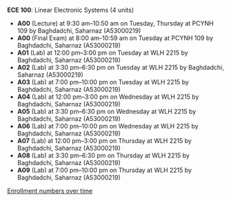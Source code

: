 **ECE 100**: Linear Electronic Systems (4 units)

- **A00** (Lecture) at 9:30 am–10:50 am on Tuesday, Thursday at PCYNH 109 by Baghdadchi, Saharnaz (A53000219)
- **A00** (Final Exam) at 8:00 am–10:59 am on Tuesday at PCYNH 109 by Baghdadchi, Saharnaz (A53000219)
- **A01** (Lab) at 12:00 pm–3:00 pm on Tuesday at WLH 2215 by Baghdadchi, Saharnaz (A53000219)
- **A02** (Lab) at 3:30 pm–6:30 pm on Tuesday at WLH 2215 by Baghdadchi, Saharnaz (A53000219)
- **A03** (Lab) at 7:00 pm–10:00 pm on Tuesday at WLH 2215 by Baghdadchi, Saharnaz (A53000219)
- **A04** (Lab) at 12:00 pm–3:00 pm on Wednesday at WLH 2215 by Baghdadchi, Saharnaz (A53000219)
- **A05** (Lab) at 3:30 pm–6:30 pm on Wednesday at WLH 2215 by Baghdadchi, Saharnaz (A53000219)
- **A06** (Lab) at 7:00 pm–10:00 pm on Wednesday at WLH 2215 by Baghdadchi, Saharnaz (A53000219)
- **A07** (Lab) at 12:00 pm–3:00 pm on Thursday at WLH 2215 by Baghdadchi, Saharnaz (A53000219)
- **A08** (Lab) at 3:30 pm–6:30 pm on Thursday at WLH 2215 by Baghdadchi, Saharnaz (A53000219)
- **A09** (Lab) at 7:00 pm–10:00 pm on Thursday at WLH 2215 by Baghdadchi, Saharnaz (A53000219)

[Enrollment numbers over time](./ECE100.tsv)
